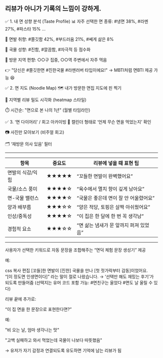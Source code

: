## 리뷰가 아니가 기록의 느낌이 강하게.


✅ 1. 내 면 성향 분석 (Taste Profile)
📊 자주 선택한 면 종류: #냉면 38%, #라멘 27%, #파스타 15% …

💬 면발 취향: #쫄깃함 42%, #부드러움 21%, #쎄게 삶은 8%

🍲 국물 성향: #진함, #깔끔함, #자극적 등 점수화

📍 방문 지역 편향: ○○구 집중, ○○역 주변에서 자주 먹음

👉 "당신은 #쫄깃한면 #진한국물 #라멘러버 타입이에요!"
→ MBTI처럼 면BTI 제공 가능 😆

✅ 2. 면 지도 (Noodle Map)
🗺️ 내가 방문한 면집 지도에 핀 찍기

📍 지역별 리뷰 밀도 시각화 (heatmap 스타일)

⏱️ 시간순: "면으로 본 나의 1년" (월별 타임라인)

✅ 3. ‘면 다이어리’ / 회고 아카이빙
📆 캘린더 형태로 ‘언제 무슨 면을 먹었는지’ 확인

📷 사진만 모아보기 (비주얼 회고)

🗂️ ‘재방문 의사 있음’ 필터

---
| 항목        | 중요도   | 리뷰에 넣을 때 표현 팁           |
| --------- | ----- | ----------------------- |
| 면발의 식감/익힘 | ★★★★★ | “꼬들한 면발이 완벽했어요”         |
| 국물/소스 풍미  | ★★★★☆ | “육수에서 멸치 향이 깊게 남아요”     |
| 면-국물 밸런스  | ★★★★☆ | “국물은 좋은데 면이 잘 안 어울렸어요”  |
| 양과 배부름    | ★★★☆☆ | “양은 적당, 토핑은 살짝 아쉬웠어요”   |
| 인상/중독성    | ★★★★☆ | “이 집은 한 달에 한 번 꼭 생각남”   |
| 경험적 요소    | ★★★☆☆ | “면 삶는 냄새가 문 앞까지 퍼져 있었음” |

---
사용자가 선택한 키워드로
자동 문장을 조합해주는 “면덕 체험 문장 생성기” 제공

예:

css
복사
편집
[꼬들]한 면발이 [진한] 국물을 만나 [첫 젓가락부터 감동]이었어요.  
“[이 정도면 인생면이다]” 라는 말이 절로 나왔습니다.
→ ‘선택만 해도 재밌는 후기’가 되도록 만들어줌
(선택지는 유머 코드 포함 가능: #면친구는 울었다 #면도 날 울릴 수 있다)

리뷰 끝에 추가로:

“이 집 면을 한 문장으로 표현한다면?”

예:

"비 오는 날, 엄마 생각나는 맛"

"고백 실패하고 와서 먹었는데 국물이 나보다 따뜻했음"

→ 유저가 자기 감정과 연결되도록 유도하면 기억에 남는 리뷰가 됨


